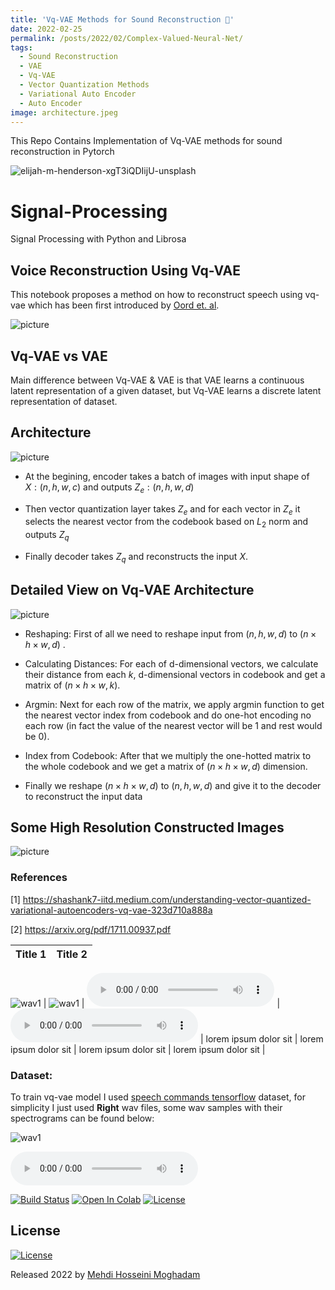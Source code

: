 ```yaml
---
title: 'Vq-VAE Methods for Sound Reconstruction 🎻'
date: 2022-02-25
permalink: /posts/2022/02/Complex-Valued-Neural-Net/
tags:
  - Sound Reconstruction
  - VAE
  - Vq-VAE
  - Vector Quantization Methods
  - Variational Auto Encoder
  - Auto Encoder
image: architecture.jpeg
---
```


This Repo Contains Implementation of Vq-VAE methods for sound reconstruction in Pytorch

![elijah-m-henderson-xgT3iQDIijU-unsplash](https://user-images.githubusercontent.com/53477752/155848248-49f62114-0ff2-4605-927c-6d15c1726264.jpg)



# Signal-Processing
Signal Processing with Python and Librosa


## Voice Reconstruction Using Vq-VAE

This notebook proposes a method on how to reconstruct speech using vq-vae which has been first introduced by [ Oord et. al](https://arxiv.org/abs/1711.00937).



![picture](https://drive.google.com/uc?export=view&id=1XFC5_OYnwge7g14jmKZqHaBwuajsVDyP)



## Vq-VAE vs VAE
Main difference between Vq-VAE & VAE is that VAE learns a continuous latent representation of a given dataset, but Vq-VAE learns a discrete latent representation of dataset.  



## Architecture


![picture](https://drive.google.com/uc?export=view&id=1hVMCRd4ZeBMM581iLa5ZKV1C-gT4IUsQ)


- At the begining, encoder takes a batch of images with input shape of $X:(n, h, w, c)$ and outputs $Z_{e}:(n, h, w, d)$

- Then vector quantization layer takes $Z_{e}$ and for each vector in $Z_{e}$ it selects the nearest vector from the codebook based on $L_{2}$ norm and outputs $Z_{q}$ 

- Finally decoder takes $Z_{q}$ and reconstructs the input $X$.

## Detailed View on Vq-VAE Architecture

![picture](https://drive.google.com/uc?export=view&id=1a---6D9Nzvf7VJpfR_zDGujXSpJwG6cJ)


- Reshaping: First of all we need to reshape input from $(n, h, w, d)$ to $(n \times h \times w, d)$ .

- Calculating Distances: For each of d-dimensional vectors, we calculate their distance from each $k$, d-dimensional vectors in codebook and get a matrix of $(n \times h \times w, k)$.

- Argmin: Next for each row of the matrix, we apply argmin function to get the nearest vector index from codebook and do one-hot encoding no each row (in fact the value of the nearest vector will be 1 and rest would be 0).

- Index from Codebook: After that we multiply the one-hotted matrix to the whole codebook and we get a matrix of $(n \times h \times w, d)$ dimension.

- Finally we reshape $(n \times h \times w, d)$ to $(n, h, w, d)$ and give it to the decoder to reconstruct the input data 



##  Some High Resolution Constructed Images


![picture](https://drive.google.com/uc?export=view&id=1rAicXUoCWrLEKtA-Wyvwj2ydNhsbQzk3)


### References
[1] https://shashank7-iitd.medium.com/understanding-vector-quantized-variational-autoencoders-vq-vae-323d710a888a

[2] https://arxiv.org/pdf/1711.00937.pdf


<!-- 
<embed src="https://arxiv.org/pdf/1703.10135.pdf" type="application/pdf" width="800px" height="800px">.

 -->

Title 1               | Title 2               | 
--------------------- | :-------------------: | 
![wav1](https://user-images.githubusercontent.com/53477752/155848854-0b8e1b63-4384-464a-be2c-c54b81cdd852.png)
              | ![wav1](https://user-images.githubusercontent.com/53477752/155848854-0b8e1b63-4384-464a-be2c-c54b81cdd852.png)
           | 
<audio src="https://github.com/mehdihosseinimoghadam/mehdihmblog.github.io/blob/gh-pages/assets/img/samples_1.wav?raw=true" controls preload="metadata"></audio>
 | <audio src="https://github.com/mehdihosseinimoghadam/mehdihmblog.github.io/blob/gh-pages/assets/img/samples_1.wav?raw=true" controls preload="metadata"></audio>
 | 
lorem ipsum dolor sit | lorem ipsum dolor sit | 
lorem ipsum dolor sit | lorem ipsum dolor sit | 




### Dataset:
  To train vq-vae model I used [speech commands tensorflow](https://www.kaggle.com/luantm/speech-commands-tensorflow) dataset, for simplicity I just used **Right**
  wav files, some wav samples with their spectrograms can be found below:
  
![wav1](https://user-images.githubusercontent.com/53477752/155848854-0b8e1b63-4384-464a-be2c-c54b81cdd852.png)

<audio src="https://github.com/mehdihosseinimoghadam/mehdihmblog.github.io/blob/gh-pages/assets/img/samples_1.wav?raw=true" controls preload="metadata"></audio>

[![Build Status](https://travis-ci.org/joemccann/dillinger.svg?branch=master)](https://travis-ci.org/joemccann/dillinger)
[![Open In Colab](https://colab.research.google.com/assets/colab-badge.svg)](https://colab.research.google.com/github/mehdihosseinimoghadam/Complex-Neural-Networks/blob/main/Complex_Deep_Neural_Network.ipynb)
[![License](https://img.shields.io/badge/license-MIT-blue.svg)](/LICENSE)






## License

[![License](https://img.shields.io/badge/license-MIT-blue.svg)](/LICENSE)

Released 2022 by [Mehdi Hosseini Moghadam](https://github.com/mehdihosseinimoghadam)

